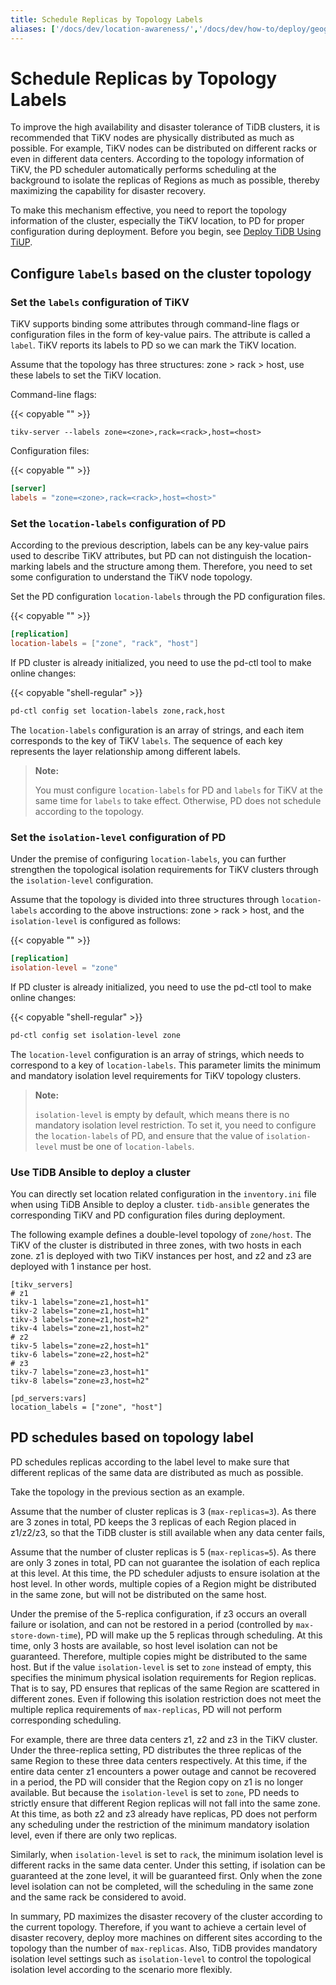 ```yaml
---
title: Schedule Replicas by Topology Labels
aliases: ['/docs/dev/location-awareness/','/docs/dev/how-to/deploy/geographic-redundancy/location-awareness/','/tidb/dev/location-awareness']
---
```


# Schedule Replicas by Topology Labels

To improve the high availability and disaster tolerance of TiDB clusters, it is recommended that TiKV nodes are physically distributed as much as possible. For example, TiKV nodes can be distributed on different racks or even in different data centers. According to the topology information of TiKV, the PD scheduler automatically performs scheduling at the background to isolate the replicas of Regions as much as possible, thereby maximizing the capability for disaster recovery.

To make this mechanism effective, you need to report the topology information of the cluster, especially the TiKV location, to PD for proper configuration during deployment. Before you begin, see [Deploy TiDB Using TiUP](/tidb/dev/production-deployment-using-tiup.md).

## Configure `labels` based on the cluster topology

### Set the `labels` configuration of TiKV

TiKV supports binding some attributes through command-line flags or configuration files in the form of key-value pairs. The attribute is called a `label`. TiKV reports its labels to PD so we can mark the TiKV location.

Assume that the topology has three structures: zone > rack > host, use these labels to set the TiKV location.

Command-line flags:

{{< copyable "" >}}

```
tikv-server --labels zone=<zone>,rack=<rack>,host=<host>
```

Configuration files:

{{< copyable "" >}}

```toml
[server]
labels = "zone=<zone>,rack=<rack>,host=<host>"
```

### Set the `location-labels` configuration of PD

According to the previous description, labels can be any key-value pairs used to describe TiKV attributes, but PD can not distinguish the location-marking labels and the structure among them. Therefore, you need to set some configuration to understand the TiKV node topology.

Set the PD configuration `location-labels` through the PD configuration files.

{{< copyable "" >}}

```toml
[replication]
location-labels = ["zone", "rack", "host"]
```

If PD cluster is already initialized, you need to use the pd-ctl tool to make online changes:

{{< copyable "shell-regular" >}}

```bash
pd-ctl config set location-labels zone,rack,host
```

The `location-labels` configuration is an array of strings, and each item corresponds to the key of TiKV `labels`. The sequence of each key represents the layer relationship among different labels.

> **Note:**
>
> You must configure `location-labels` for PD and `labels` for TiKV at the same time for `labels` to take effect. Otherwise, PD does not schedule according to the topology.

### Set the `isolation-level` configuration of PD

Under the premise of configuring `location-labels`, you can further strengthen the topological isolation requirements for TiKV clusters through the `isolation-level` configuration. 

Assume that the topology is divided into three structures through `location-labels` according to the above instructions: zone > rack > host, and the `isolation-level` is configured as follows:

{{< copyable "" >}}

```toml
[replication]
isolation-level = "zone"
```

If PD cluster is already initialized, you need to use the pd-ctl tool to make online changes:

{{< copyable "shell-regular" >}}

```bash
pd-ctl config set isolation-level zone
```

The `location-level` configuration is an array of strings, which needs to correspond to a key of `location-labels`. This parameter limits the minimum and mandatory isolation level requirements for TiKV topology clusters.

> **Note:**
>
> `isolation-level` is empty by default, which means there is no mandatory isolation level restriction. To set it, you need to configure the `location-labels` of PD, and ensure that the value of `isolation-level` must be one of `location-labels`.

### Use TiDB Ansible to deploy a cluster

You can directly set location related configuration in the `inventory.ini` file when using TiDB Ansible to deploy a cluster. `tidb-ansible` generates the corresponding TiKV and PD configuration files during deployment.

The following example defines a double-level topology of `zone/host`. The TiKV of the cluster is distributed in three zones, with two hosts in each zone. z1 is deployed with two TiKV instances per host, and z2 and z3 are deployed with 1 instance per host.

```
[tikv_servers]
# z1
tikv-1 labels="zone=z1,host=h1"
tikv-2 labels="zone=z1,host=h1"
tikv-3 labels="zone=z1,host=h2"
tikv-4 labels="zone=z1,host=h2"
# z2
tikv-5 labels="zone=z2,host=h1"
tikv-6 labels="zone=z2,host=h2"
# z3
tikv-7 labels="zone=z3,host=h1"
tikv-8 labels="zone=z3,host=h2"

[pd_servers:vars]
location_labels = ["zone", "host"]
```

## PD schedules based on topology label

PD schedules replicas according to the label level to make sure that different replicas of the same data are distributed as much as possible.

Take the topology in the previous section as an example.

Assume that the number of cluster replicas is 3 (`max-replicas=3`). As there are 3 zones in total, PD keeps the 3 replicas of each Region placed in z1/z2/z3, so that the TiDB cluster is still available when any data center fails,

Assume that the number of cluster replicas is 5 (`max-replicas=5`). As there are only 3 zones in total, PD can not guarantee the isolation of each replica at this level. At this time, the PD scheduler adjusts to ensure isolation at the host level. In other words, multiple copies of a Region might be distributed in the same zone, but will not be distributed on the same host.

Under the premise of the 5-replica configuration, if z3 occurs an overall failure or isolation, and can not be restored in a period (controlled by `max-store-down-time`), PD will make up the 5 replicas through scheduling. At this time, only 3 hosts are available, so host level isolation can not be guaranteed. Therefore, multiple copies might be distributed to the same host. But if the value `isolation-level` is set to `zone` instead of empty, this specifies the minimum physical isolation requirements for Region replicas. That is to say, PD ensures that replicas of the same Region are scattered in different zones. Even if following this isolation restriction does not meet the multiple replica requirements of `max-replicas`, PD will not perform corresponding scheduling. 

For example, there are three data centers z1, z2 and z3 in the TiKV cluster. Under the three-replica setting, PD distributes the three replicas of the same Region to these three data centers respectively. At this time, if the entire data center z1 encounters a power outage and cannot be recovered in a period, the PD will consider that the Region copy on z1 is no longer available. But because the `isolation-level` is set to `zone`, PD needs to strictly ensure that different Region replicas will not fall into the same zone. At this time, as both z2 and z3 already have replicas, PD does not perform any scheduling under the restriction of the minimum mandatory isolation level, even if there are only two replicas.

Similarly, when `isolation-level` is set to `rack`, the minimum isolation level is different racks in the same data center. Under this setting, if isolation can be guaranteed at the zone level, it will be guaranteed first. Only when the zone level isolation can not be completed, will the scheduling in the same zone and the same rack be considered to avoid.

In summary, PD maximizes the disaster recovery of the cluster according to the current topology. Therefore, if you want to achieve a certain level of disaster recovery, deploy more machines on different sites according to the topology than the number of `max-replicas`. Also, TiDB provides mandatory isolation level settings such as `isolation-level` to control the topological isolation level according to the scenario more flexibly.
